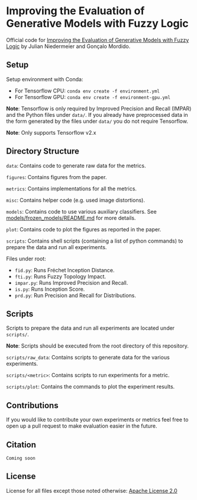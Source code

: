 # Improving the Evaluation of Generative Models with Fuzzy Logic

Official code for [Improving the Evaluation of Generative Models with Fuzzy Logic]() by Julian Niedermeier and Gonçalo Mordido.

## Setup

Setup environment with Conda:

- For Tensorflow CPU: `conda env create -f environment.yml`
- For Tensorflow GPU: `conda env create -f environment-gpu.yml`

**Note**: Tensorflow is only required by Improved Precision and Recall (IMPAR) and the Python files under `data/`. If you already have preprocessed data in the form generated by the files under `data/` you do not require Tensorflow.

**Note**: Only supports Tensorflow v2.x

## Directory Structure

`data`: Contains code to generate raw data for the metrics.

`figures`: Contains figures from the paper.

`metrics`: Contains implementations for all the metrics.

`misc`: Contains helper code (e.g. used image distortions).

`models`: Contains code to use various auxiliary classifiers. See [models/frozen_models/README.md](models/frozen_models/README.md) for more details.

`plot`: Contains code to plot the figures as reported in the paper.

`scripts`: Contains shell scripts (containing a list of python commands) to prepare the data and run all experiments.

Files under root:
- `fid.py`: Runs Fréchet Inception Distance.
- `fti.py`: Runs Fuzzy Topology Impact.
- `impar.py`: Runs Improved Precision and Recall.
- `is.py`: Runs Inception Score.
- `prd.py`: Run Precision and Recall for Distributions.

## Scripts

Scripts to prepare the data and run all experiments are located under `scripts/`.

**Note**: Scripts should be executed from the root directory of this repository.

`scripts/raw_data`: Contains scripts to generate data for the various experiments.

`scripts/<metric>`: Contains scripts to run experiments for a metric.

`scripts/plot`: Contains the commands to plot the experiment results.

## Contributions

If you would like to contribute your own experiments or metrics feel free to open up a pull request to make evaluation easier in the future.

## Citation
```
Coming soon
```

## License

License for all files except those noted otherwise: [Apache License 2.0](LICENSE)